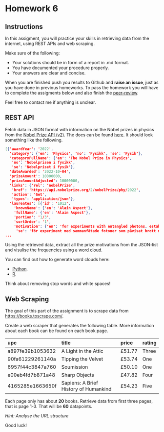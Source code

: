 # Homework 6

## Instructions

In this assigment, you will practice your skills in retrieving data from the
internet, using REST APIs and web scraping.

Make sure of the following:
- Your solutions should be in form of a report in .md format.
- You have documented your procedure properly. 
- Your answers are clear and concise.

When you are finished push you results to Github and **raise an issue**, just as you
have done in previous homeworks. To pass the homework you will have to complete
the assigments below and also finish the [peer-review](/homework/#peer-review).

Feel free to contact me if anything is unclear.

## REST API

Fetch data in JSON format with information on the Nobel prizes in physics from the
[Nobel Prize API (v2)](https://www.nobelprize.org/about/developer-zone-2/). The
docs can be found [here](https://app.swaggerhub.com/apis/NobelMedia/NobelMasterData/2.1#/info). It should look something like the following.

```JSON
[{'awardYear': '2022',
  'category': {'en': 'Physics', 'no': 'Fysikk', 'se': 'Fysik'},
  'categoryFullName': {'en': 'The Nobel Prize in Physics',
   'no': 'Nobelprisen i fysikk',
   'se': 'Nobelpriset i fysik'},
  'dateAwarded': '2022-10-04',
  'prizeAmount': 10000000,
  'prizeAmountAdjusted': 10000000,
  'links': {'rel': 'nobelPrize',
   'href': 'https://api.nobelprize.org/2/nobelPrize/phy/2022',
   'action': 'Get',
   'types': 'application/json'},
  'laureates': [{'id': '1012',
    'knownName': {'en': 'Alain Aspect'},
    'fullName': {'en': 'Alain Aspect'},
    'portion': '1/3',
    'sortOrder': '1',
    'motivation': {'en': 'for experiments with entangled photons, establishing the violation of Bell inequalities and  pioneering quantum information science',
     'se': 'för experiment med sammanfätade fotoner som påvisat brott mot Bell-olikheter och  banat väg för kvantinformationsvetenskap'},
...
```

Using the retrieved data, extract all the prize motivations from the JSON-list
and visulise the frequencies using a [word
cloud](https://www.google.com/search?sca_esv=587967043&sxsrf=AM9HkKmxdkhgDeU3DzukRx6l8KjyOcuNTQ:1701774400373&q=word+cloud&tbm=isch&source=lnms&sa=X&ved=2ahUKEwiL2vzUk_iCAxU2FxAIHULoAOkQ0pQJegQICxAB&biw=1336&bih=725&dpr=2.2).

You can find out how to generate word clouds here:
- [Python](https://www.geeksforgeeks.org/generating-word-cloud-python/).
- [R](https://lukesingham.com/how-to-make-a-word-cloud-using-r/).

Think about removing stop words and white spaces!

## Web Scraping

The goal of this part of the assignment is to scrape data from https://books.toscrape.com/.

Create a web scraper that generates the following table. More information about
each book can be found on each book page.

| upc              | title                                 | price   | rating   |
|:-----------------|:--------------------------------------|:--------|:---------|
| a897fe39b1053632 | A Light in the Attic                  | £51.77  | Three    |
| 90fa61229261140a | Tipping the Velvet                    | £53.74  | One      |
| 6957f44c3847a760 | Soumission                            | £50.10  | One      |
| e00eb4fd7b871a48 | Sharp Objects                         | £47.82  | Four     |
| 4165285e1663650f | Sapiens: A Brief History of Humankind | £54.23  | Five     |

Each page only has about **20** books. Retrieve data from first three pages, that
is page 1-3. That will be **60** datapoints. 

*Hint: Analyse the URL structure*

Good luck!
